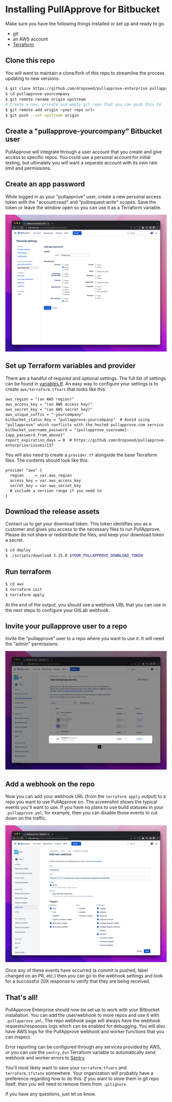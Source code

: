 # Installing PullApprove for Bitbucket

Make sure you have the following things installed or set up and ready to go.

- git
- an AWS account
- [Terraform](https://www.terraform.io/downloads.html)

## Clone this repo

You will want to maintain a clone/fork of this repo to streamline the process updating to new versions.

```sh
$ git clone https://github.com/dropseed/pullapprove-enterprise pullapprove-yourcompany
$ cd pullapprove-yourcompany
$ git remote rename origin upstream
# Create a new, private and empty git repo that you can push this to
$ git remote add origin <your repo url>
$ git push --set-upstream origin
```

## Create a "pullapprove-yourcompany" Bitbucket user

PullApprove will integrate through a user account that you create and give access to specific repos.
You could use a personal account for initial testing,
but ultimately you will want a separate account with its own rate limit and permissions.

## Create an app password

While logged in as your "pullapprove" user,
create a new personal access token with the "account:read" and "pullrequest:write" scopes.
Save the token or leave the window open so you can use it as a Terraform variable.

![Bitbucket app password](img/bitbucket-app-password.png)

## Set up Terraform variables and provider

There are a handful of required and optional settings.
The full list of settings can be found in [variables.tf](../aws/variables.tf).
An easy way to configure your settings is to create `aws/terraform.tfvars` that looks like this:

```hcl
aws_region = "(an AWS region)"
aws_access_key = "(an AWS access key)"
aws_secret_key = "(an AWS secret key)"
aws_unique_suffix = "-yourcompany"
bitbucket_status_key = "pullapprove-yourcompany"  # Avoid using "pullapprove" which conflicts with the hosted pullapprove.com service
bitbucket_username_password = "{pullapprove_username}:{app_password_from_above}"
report_expiration_days = 0  # https://github.com/dropseed/pullapprove-enterprise/issues/137
```

You will also need to create a `provider.tf` alongside the base Terraform files.
The contents should look like this:

```hcl
provider "aws" {
  region     = var.aws_region
  access_key = var.aws_access_key
  secret_key = var.aws_secret_key
  # include a version range if you need to
}
```

## Download the release assets

Contact us to get your download token.
This token identifies you as a customer and gives you access to the necessary files to run PullApprove. Please do not share or redistribute the files,
and keep your download token a secret.

```sh
$ cd deploy
$ ./scripts/download 3.25.0 $YOUR_PULLAPPROVE_DOWNLOAD_TOKEN
```

## Run terraform

```sh
$ cd aws
$ terraform init
$ terraform apply
```

At the end of the output,
you should see a webhook URL that you can use in the next steps to configure your GitLab webhook.

## Invite your pullapprove user to a repo

Invite the "pullapprove" user to a repo where you want to use it.
It will need the "admin" permissions:

![Invite to a repo](img/bitbucket-repo-invite.png)

## Add a webhook on the repo

Now you can add your webhook URL (from the `terraform apply` output) to a repo you want to use PullApprove on.
The screenshot shows the typical events you'll want to use.
If you have no plans to use build statuses in your `.pullapprove.yml`, for example, then you can disable those events to cut down on the traffic.

![Add webhook](img/bitbucket-webhook.png)

Once any of these events have occurred (a commit is pushed, label changed on an PR, etc.) then you can go to the webhook settings and look for a successful 20X response to verify that they are being received.

## That's all!

PullApprove Enterprise should now be set up to work with your Bitbucket
installation. You can add the user/webhook to more repos and use it with `.pullapprove.yml`. The repo webhook page will always have the webhook
requests/responses logs which can be enabled for debugging. You will also have AWS logs
for the PullApprove webhook and worker functions that you can inspect.

Error reporting can be configured through any services provided by AWS, or
you can use the `sentry_dsn` Terraform variable to automatically send webhook
and worker errors to [Sentry](https://sentry.io).

You'll most likely want to save your `terraform.tfvars` and `terraform.tfstate`
somewhere. Your organization will probably have a preference regarding how to do
this. *If* you want to store them in git repo itself, then you will need
to remove them from `.gitignore`.

If you have any questions, just let us know.
